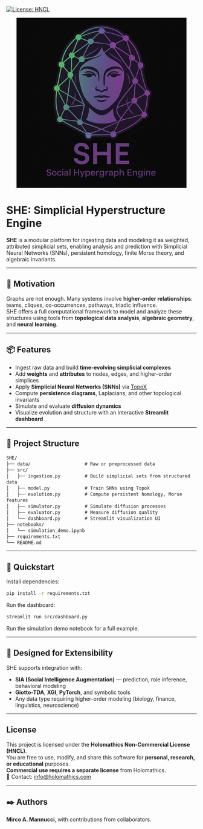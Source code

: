 [![License: HNCL](https://img.shields.io/badge/license-HNCL-blue.svg)](/LICENSE.txt)

<p align="center">
  <img src="she_logo.png" alt="SHE Logo" width="450"/>
</p>

# SHE: Simplicial Hyperstructure Engine

**SHE** is a modular platform for ingesting data and modeling it as weighted, attributed simplicial sets, enabling analysis and prediction with Simplicial Neural Networks (SNNs), persistent homology, finite Morse theory, and algebraic invariants.

---

## 🔺 Motivation

Graphs are not enough. Many systems involve **higher-order relationships**: teams, cliques, co-occurrences, pathways, triadic influence.  
SHE offers a full computational framework to model and analyze these structures using tools from **topological data analysis**, **algebraic geometry**, and **neural learning**.

---

## 📦 Features

- Ingest raw data and build **time-evolving simplicial complexes**
- Add **weights** and **attributes** to nodes, edges, and higher-order simplices
- Apply **Simplicial Neural Networks (SNNs)** via [TopoX](https://github.com/simplicial-topology/topox)
- Compute **persistence diagrams**, Laplacians, and other topological invariants
- Simulate and evaluate **diffusion dynamics**
- Visualize evolution and structure with an interactive **Streamlit dashboard**

---

## 📁 Project Structure

```
SHE/
├── data/                    # Raw or preprocessed data
├── src/
│   ├── ingestion.py         # Build simplicial sets from structured data
│   ├── model.py             # Train SNNs using TopoX
│   ├── evolution.py         # Compute persistent homology, Morse features
│   ├── simulator.py         # Simulate diffusion processes
│   ├── evaluator.py         # Measure diffusion quality
│   └── dashboard.py         # Streamlit visualization UI
├── notebooks/
│   └── simulation_demo.ipynb
├── requirements.txt
└── README.md
```

---

## 🚀 Quickstart

Install dependencies:

```bash
pip install -r requirements.txt
```

Run the dashboard:

```bash
streamlit run src/dashboard.py
```

Run the simulation demo notebook for a full example.

---

## 🧠 Designed for Extensibility

SHE supports integration with:
- **SIA (Social Intelligence Augmentation)** — prediction, role inference, behavioral modeling
- **Giotto-TDA**, **XGI**, **PyTorch**, and symbolic tools
- Any data type requiring higher-order modeling (biology, finance, linguistics, neuroscience)

---

## License
This project is licensed under the **Holomathics Non-Commercial License (HNCL)**.  
You are free to use, modify, and share this software for **personal, research, or educational** purposes.  
**Commercial use requires a separate license** from Holomathics.  
📧 Contact: [info@holomathics.com](mailto:info@holomathics.com)

---

## ✒️ Authors

**Mirco A. Mannucci**, with contributions from collaborators.

